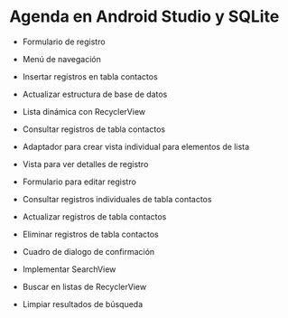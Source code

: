 # Agenda en Android Studio y SQLite

- Formulario de registro
- Menú de navegación
- Insertar registros en tabla contactos
- Actualizar estructura de base de datos

- Lista dinámica con RecyclerView
- Consultar registros de tabla contactos
- Adaptador para crear vista individual para elementos de lista

- Vista para ver detalles de registro
- Formulario para editar registro
- Consultar registros individuales de tabla contactos
- Actualizar registros de tabla contactos

- Eliminar registros de tabla contactos
- Cuadro de dialogo de confirmación

- Implementar SearchView
- Buscar en listas de RecyclerView
- Limpiar resultados de búsqueda

